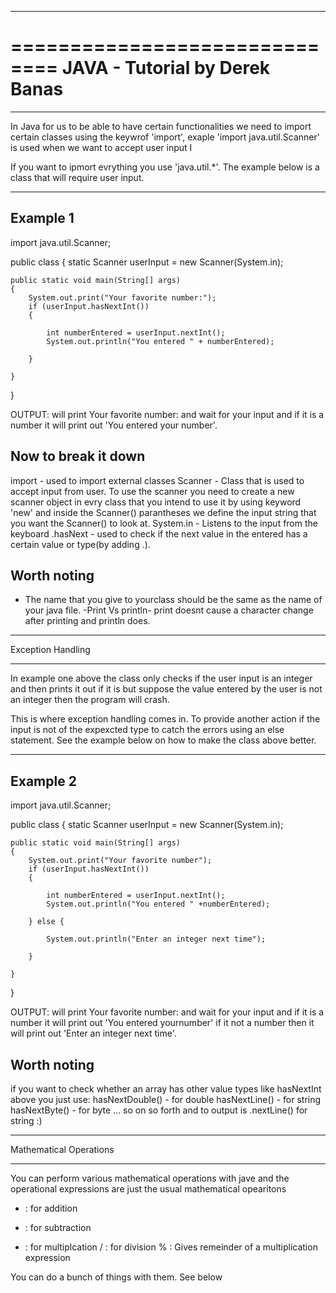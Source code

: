 ******************************
==============================
JAVA - Tutorial by Derek Banas
==============================
******************************

In Java for us to be able to have certain functionalities we need to import certain classes using the keywrof 'import', exaple 'import java.util.Scanner' is used when we want to accept user input I

If you want to ipmort evrything you use 'java.util.*'.
The example below is a class that will require user input.

---------
Example 1
---------

import java.util.Scanner;

public class <classname> 
{
	static Scanner userInput = new Scanner(System.in);

	public static void main(String[] args) 
	{
		System.out.print("Your favorite number:");
		if (userInput.hasNextInt())
		{
			
			int numberEntered = userInput.nextInt();
			System.out.println("You entered " + numberEntered);

		}

	}
}

OUTPUT: will print Your favorite number: and wait for your 				input and if it is a number it will print out 'You entered 		your number'.


Now to break it down
--------------------
import - used to import external classes
Scanner - Class that is used to accept input from user. To use the scanner you need to create a new scanner object in evry class that you intend to use it by using keyword 'new' and inside the Scanner() parantheses we define the input string that you want the Scanner() to look at.
System.in - Listens to the input from the keyboard
.hasNext - used to check if the next value in the entered has a certain value or type(by adding .<type>).

Worth noting
-------------
- The name that you give to yourclass should be the same as the name of your java file.
-Print Vs println- print doesnt cause a character change after printing and println does.


******************
Exception Handling
******************
In example one above the class only checks if the user input is an integer and then prints it out if it is but suppose the value entered by the user is not an integer then the program will crash. 

This is where exception handling comes in. To provide another action if the input is not of the expexcted type to catch the errors using an else statement. See the example below on how to make the class above better.

---------
Example 2
---------


import java.util.Scanner;

public class <classname> 
{
	static Scanner userInput = new Scanner(System.in);

	public static void main(String[] args) 
	{
		System.out.print("Your favorite number");
		if (userInput.hasNextInt())
		{
			
			int numberEntered = userInput.nextInt();
			System.out.println("You entered " +numberEntered);

		} else {
			
			System.out.println("Enter an integer next time");
		
		}

	}
}

OUTPUT: will print Your favorite number: and wait for your 			input and if it is a number it will print out 'You 			entered	yournumber' if it not a number then it will			print out 'Enter an integer next time'.

Worth noting
-------------
if you want to check whether an array has other value types like hasNextInt above you just use:
hasNextDouble() - for double
hasNextLine() - for string
hasNextByte() - for byte
... so on so forth and to output is .nextLine() for string :)

***********************
Mathematical Operations
***********************
You can perform various mathematical operations with jave and the operational expressions are just the usual mathematical opearitons
+ : for addition
- : for subtraction
* : for multiplcation
/ : for division
% : Gives remeinder of a multiplication expression

You can do a bunch of things with them. See below
